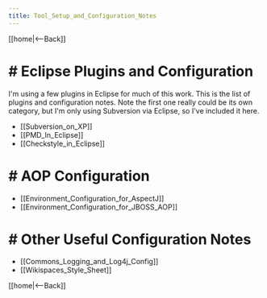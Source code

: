 ```yaml
---
title: Tool_Setup_and_Configuration_Notes
---
```

[[home|<--Back]]

# # Eclipse Plugins and Configuration 
I'm using a few plugins in Eclipse for much of this work. This is the list of plugins and configuration notes. Note the first one really could be its own category, but I'm only using Subversion via Eclipse, so I've included it here.

* [[Subversion_on_XP]]
* [[PMD_In_Eclipse]]
* [[Checkstyle_in_Eclipse]]

# # AOP Configuration 
* [[Environment_Configuration_for_AspectJ]]
* [[Environment_Configuration_for_JBOSS_AOP]]

# # Other Useful Configuration Notes 
* [[Commons_Logging_and_Log4j_Config]]
* [[Wikispaces_Style_Sheet]]

[[home|<--Back]]
